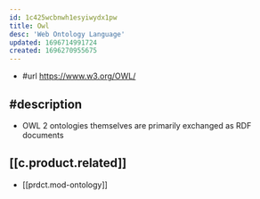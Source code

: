 ```yaml
---
id: 1c425wcbnwh1esyiwydx1pw
title: Owl
desc: 'Web Ontology Language'
updated: 1696714991724
created: 1696270955675
---
```


- #url https://www.w3.org/OWL/

## #description

- OWL 2 ontologies themselves are primarily exchanged as RDF documents

## [[c.product.related]]

- [[prdct.mod-ontology]]